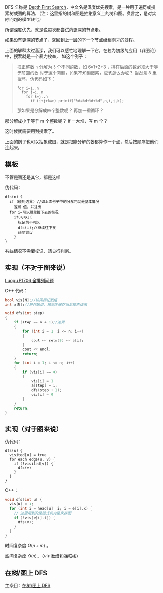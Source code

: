 DFS 全称是 [Depth First Search](https://en.wikipedia.org/wiki/Depth-first_search)，中文名是深度优先搜索，是一种用于遍历或搜索树或图的算法。（注：这里指的树和图是抽象意义上的树和图。换言之，是对实际问题的模型转化）

所谓深度优先，就是说每次都尝试向更深的节点走。

如果没有更深的节点了，就回到上一层的下一个节点继续刚才的过程。

上面的解释太过高深，我们可以感性地理解一下它，在较为初级的应用（非图论）中，搜索就是一个暴力枚举，
如这个例子：

> 把正整数 n 分解为 3 个不同的数，如 6=1+2+3 ，排在后面的数必须大于等于前面的数
> 对于这个问题，如果不知道搜索，应该怎么办呢？
> 当然是 3 重循环，伪代码如下：
>
> ```text
> for i=1..n
>   for j=i..n
>     for k=j..n
>       if (i+j+k=n) printf("%d=%d+%d+%d",n,i,j,k);
> ```
>
> 那如果是分解成四个整数呢？
> 再加一重循环？

那分解成小于等于 m 个整数呢？
if 一大堆，写 m 个？

这时候就需要用到搜索了。

上面的例子也可以抽象成图，就是把能分解的数都算作一个点，然后按顺序把他们连起来。

## 模板

不管是图还是其它，都是这样

伪代码：

```text
dfs(n) {
  if (碰到边界) //如上面例子中的分解完就是基本情况
    返回 值，并退出
  for i=可以继续搜下去的情况
    if(可以){
      标记为不可以
      dfs(i);//继续往下搜
      标回可以
    }
}
```

有些情况不需要标记，请自行判断。

## 实现（不对于图来说）

[Luogu P1706 全排列问题](https://www.luogu.org/problemnew/show/P1706)

C++ 代码：

```cpp
bool vis[N];//访问标记数组
int a[N];//排列数组，按顺序储存当前搜索结果

void dfs(int step)
{
    if (step == n + 1)//边界
    {
        for (int i = 1; i <= n; i++)
        {
            cout << setw(5) << a[i];
        }
        cout << endl;
        return;
    }
    for (int i = 1; i <= n; i++)
    {
        if (vis[i] == 0)
        {
            vis[i] = 1;
            a[step] = i;
            dfs(step + 1);
            vis[i] = 0;
        }
    }
    return;
}
```

## 实现（对于图来说）

伪代码：

```text
dfs(u) {
  visited[u] = true
  for each edge(u, v) {
    if (!visited[v]) {
      dfs(v)
    }
  }
}
```

C++：

```cpp
void dfs(int u) {
  vis[u] = 1;
  for (int i = head[u]; i; i = e[i].x) {
    // 这里用到的是链式前向星来存图
    if (!vis[e[i].t]) {
      dfs(v);
    }
  }
}
```

时间复杂度 $O(n + m)$ 。

空间复杂度 $O(n)$ 。（vis 数组和递归栈）

## 在树/图上 DFS

主条目：[在树/图上 DFS](/graph/traverse)
